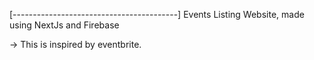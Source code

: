 <!-- read me file -->

[-----------------------------------------]
Events Listing Website, made using NextJs and Firebase

-> This is inspired by eventbrite.
